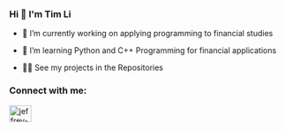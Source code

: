 <h3>Hi  👋 I'm Tim Li</h3> 

- 🔭 I’m currently working on applying programming to financial studies
  
- 🌱 I’m learning Python and C++ Programming for financial applications
  
- 👨‍💻 See my projects in the Repositories 

<h3 align="left">Connect with me:</h3>  
<p align="left">  
<a href="https://www.linkedin.com/in/tim-j-li/" target="blank"><img align="center" src="https://raw.githubusercontent.com/rahuldkjain/github-profile-readme-generator/master/src/images/icons/Social/linked-in-alt.svg" alt="jeffrey-zepeng-yu" height="30" width="40" /></a>  
